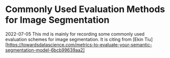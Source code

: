 # Commonly Used Evaluation Methods for Image Segmentation
2022-07-05
This md is mainly for recording some commonly used evaluation schemes for image
segmentation. It is citing from [Ekin Tiu][https://towardsdatascience.com/metrics-to-evaluate-your-semantic-segmentation-model-6bcb99639aa2]



